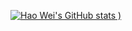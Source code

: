 
[![Hao Wei's GitHub stats](https://github-readme-stats.vercel.app/api?username=haoweihe&theme=tokyonight)
)](https://github.com/anuraghazra/github-readme-stats)
<!--
**HaoWeiHe/HaoWeiHe** is a ✨ _special_ ✨ repository because its `README.md` (this file) appears on your GitHub profile.

Here are some ideas to get you started:

- 🔭 I’m currently working on ...
- 🌱 I’m currently learning ...
- 👯 I’m looking to collaborate on ...
- 🤔 I’m looking for help with ...
- 💬 Ask me about ...
- 📫 How to reach me: ...
- 😄 Pronouns: ...
- ⚡ Fun fact: ...
-->
